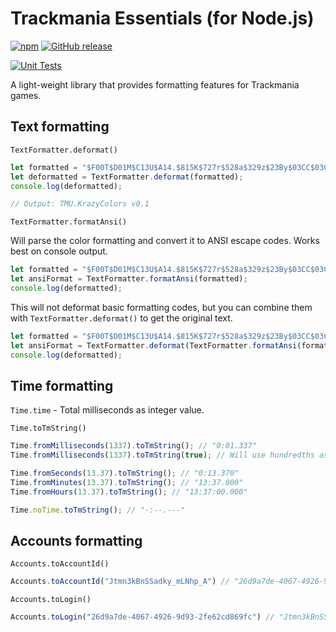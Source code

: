 # Trackmania Essentials (for Node.js)

[![npm](https://img.shields.io/npm/v/tm-essentials?logo=npm&style=for-the-badge)](https://npmjs.com/tm-essentials)
[![GitHub release](https://img.shields.io/github/v/release/GreepTheSheep/node-tm-essentials?logo=github&style=for-the-badge)](https://github.com/GreepTheSheep/node-tm-essentials/releases/latest)

[![Unit Tests](https://github.com/GreepTheSheep/node-tm-essentials/actions/workflows/test.yml/badge.svg)](https://github.com/GreepTheSheep/node-tm-essentials/actions/workflows/test.yml)

A light-weight library that provides formatting features for Trackmania games.

## Text formatting

`TextFormatter.deformat()`

```js
let formatted = "$F00T$D01M$C13U$A14.$815K$727r$528a$329z$23By$03CC$03Co$04Bl$059o$068r$077s$085 $094v$0A30$0B1.$0C01";
let deformatted = TextFormatter.deformat(formatted);
console.log(deformatted);

// Output: TMU.KrazyColors v0.1
```

`TextFormatter.formatAnsi()`

Will parse the color formatting and convert it to ANSI escape codes. Works best on console output.

```js
let formatted = "$F00T$D01M$C13U$A14.$815K$727r$528a$329z$23By$03CC$03Co$04Bl$059o$068r$077s$085 $094v$0A30$0B1.$0C01";
let ansiFormat = TextFormatter.formatAnsi(formatted);
console.log(deformatted);
```

This will not deformat basic formatting codes, but you can combine them with `TextFormatter.deformat()` to get the original text.

```js
let formatted = "$F00T$D01M$C13U$A14.$815K$727r$528a$329z$23By$03CC$03Co$04Bl$059o$068r$077s$085 $094v$0A30$0B1.$0C01";
let ansiFormat = TextFormatter.deformat(TextFormatter.formatAnsi(formatted));
console.log(deformatted);
```

## Time formatting

`Time.time` - Total milliseconds as integer value.

`Time.toTmString()`

```js
Time.fromMilliseconds(1337).toTmString(); // "0:01.337"
Time.fromMilliseconds(1337).toTmString(true); // Will use hundredths as output: "0:01.33"

Time.fromSeconds(13.37).toTmString(); // "0:13.370"
Time.fromMinutes(13.37).toTmString(); // "13:37.000"
Time.fromHours(13.37).toTmString(); // "13:37:00.000"

Time.noTime.toTmString(); // "-:--.---"
```

## Accounts formatting

`Accounts.toAccountId()`

```js
Accounts.toAccountId("Jtmn3kBnSSadky_mLNhp_A") // "26d9a7de-4067-4926-9d93-2fe62cd869fc"
```

`Accounts.toLogin()`

```js
Accounts.toLogin("26d9a7de-4067-4926-9d93-2fe62cd869fc") // "Jtmn3kBnSSadky_mLNhp_A"
```